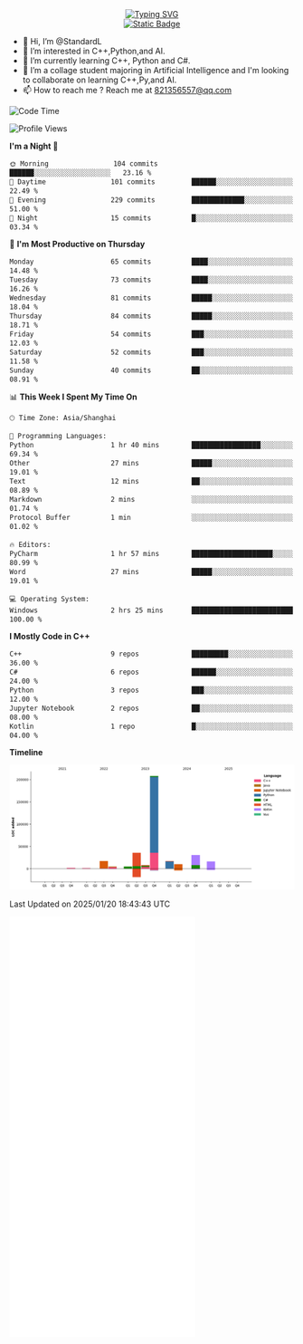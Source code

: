 <!-- Dynamic typing 动态打字 -->
<div align="center">
  <div align="center">
  <a href="https://git.io/typing-svg"><img src="https://readme-typing-svg.demolab.com?font=Tilt+Neon&size=32&pause=1000&center=true&vCenter=true&random=false&width=435&lines=Hello+World!;%E4%BD%A0%E5%A5%BD%EF%BC%8C%E4%B8%96%E7%95%8C%EF%BC%81;%E3%83%8F%E3%83%AD%E3%83%BC%E3%80%81%E3%83%AF%E3%83%BC%E3%83%AB%E3%83%89!" alt="Typing SVG" /></a>
  </div>
</div>

<!-- Profile logo 徽标 -->
<div align="center">
  <a href="https://standardl.github.io">
    <img alt="Static Badge" src="https://img.shields.io/badge/Github.io-Blog-brightgreen?style=for-the-badge&logo=github&link=https%3A%2F%2Fstandardl.github.io">
  </a>
</div>

- 👋 Hi, I’m @StandardL
- 👀 I’m interested in C++,Python,and AI.
- 🌱 I’m currently learning C++, Python and C#.
- 💞️ I’m a collage student majoring in Artificial Intelligence and I'm looking to collaborate on learning C++,Py,and AI.
- 📫 How to reach me ? Reach me at 821356557@qq.com

<!-- Wakatime 数据统计 -->
<!--START_SECTION:waka-->
![Code Time](http://img.shields.io/badge/Code%20Time-117%20hrs%205%20mins-blue)

![Profile Views](http://img.shields.io/badge/Profile%20Views-0-blue)

**I'm a Night 🦉** 

```text
🌞 Morning                104 commits         ██████░░░░░░░░░░░░░░░░░░░   23.16 % 
🌆 Daytime                101 commits         ██████░░░░░░░░░░░░░░░░░░░   22.49 % 
🌃 Evening                229 commits         █████████████░░░░░░░░░░░░   51.00 % 
🌙 Night                  15 commits          █░░░░░░░░░░░░░░░░░░░░░░░░   03.34 % 
```
📅 **I'm Most Productive on Thursday** 

```text
Monday                   65 commits          ████░░░░░░░░░░░░░░░░░░░░░   14.48 % 
Tuesday                  73 commits          ████░░░░░░░░░░░░░░░░░░░░░   16.26 % 
Wednesday                81 commits          █████░░░░░░░░░░░░░░░░░░░░   18.04 % 
Thursday                 84 commits          █████░░░░░░░░░░░░░░░░░░░░   18.71 % 
Friday                   54 commits          ███░░░░░░░░░░░░░░░░░░░░░░   12.03 % 
Saturday                 52 commits          ███░░░░░░░░░░░░░░░░░░░░░░   11.58 % 
Sunday                   40 commits          ██░░░░░░░░░░░░░░░░░░░░░░░   08.91 % 
```


📊 **This Week I Spent My Time On** 

```text
🕑︎ Time Zone: Asia/Shanghai

💬 Programming Languages: 
Python                   1 hr 40 mins        █████████████████░░░░░░░░   69.34 % 
Other                    27 mins             █████░░░░░░░░░░░░░░░░░░░░   19.01 % 
Text                     12 mins             ██░░░░░░░░░░░░░░░░░░░░░░░   08.89 % 
Markdown                 2 mins              ░░░░░░░░░░░░░░░░░░░░░░░░░   01.74 % 
Protocol Buffer          1 min               ░░░░░░░░░░░░░░░░░░░░░░░░░   01.02 % 

🔥 Editors: 
PyCharm                  1 hr 57 mins        ████████████████████░░░░░   80.99 % 
Word                     27 mins             █████░░░░░░░░░░░░░░░░░░░░   19.01 % 

💻 Operating System: 
Windows                  2 hrs 25 mins       █████████████████████████   100.00 % 
```

**I Mostly Code in C++** 

```text
C++                      9 repos             █████████░░░░░░░░░░░░░░░░   36.00 % 
C#                       6 repos             ██████░░░░░░░░░░░░░░░░░░░   24.00 % 
Python                   3 repos             ███░░░░░░░░░░░░░░░░░░░░░░   12.00 % 
Jupyter Notebook         2 repos             ██░░░░░░░░░░░░░░░░░░░░░░░   08.00 % 
Kotlin                   1 repo              █░░░░░░░░░░░░░░░░░░░░░░░░   04.00 % 
```



**Timeline**

![Lines of Code chart](https://raw.githubusercontent.com/StandardL/StandardL/main/assets/bar_graph.png)


 Last Updated on 2025/01/20 18:43:43 UTC
<!--END_SECTION:waka-->

<img align="center" src="/github-metrics.svg" alt="Metrics" width="65%" />

<!---
StandardL/StandardL is a ✨ special ✨ repository because its `README.md` (this file) appears on your GitHub profile.
You can click the Preview link to take a look at your changes.
--->
